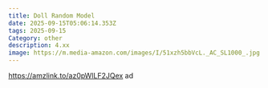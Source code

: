```yaml
---
title: Doll Random Model
date: 2025-09-15T05:06:14.353Z
tags: 2025-09-15
Category: other
description: 4.xx
image: https://m.media-amazon.com/images/I/51xzh5bbVcL._AC_SL1000_.jpg
---
```

https://amzlink.to/az0pWlLF2JQex ad